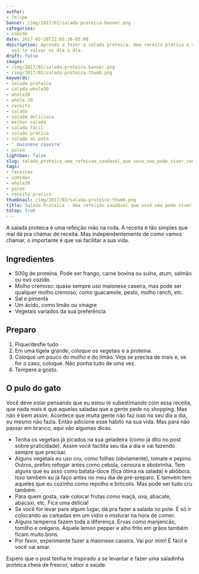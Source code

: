 ```yaml
---
author:
- felipe
banner: /img/2017/02/salada-proteica-banner.png
categories:
- comida
date: 2017-02-28T22:05:16-03:00
description: Aprenda a fazer a salada proteica. Uma receita prática e saudável que
  vai te salvar no dia a dia.
draft: false
images:
- /img/2017/02/salada-proteica-banner.png
- /img/2017/02/salada-proteica-thumb.png
keywords:
- salada proteica
- salada whole30
- whole30
- whole 30
- receita
- salada
- salada deliciosa
- melhor salada
- salada fácil
- salada prática
- salada no pote
- ' maionese caseira'
- paleo
lightbox: false
slug: salada_proteica_uma_refeicao_saudavel_que_voce_nao_pode_viver_sem
tags:
- receitas
- comidas
- whole30
- paleo
- receita pratica
thumbnail: /img/2017/02/salada-proteica-thumb.png
title: Salada Proteica - Uma refeição saudável que você não pode viver sem
totop: true
---
```


A salada proteica é uma refeição mão na roda.
A receita é tão simples que mal dá pra chamar de receita. Mas independentemente de como vamos chamar, o importante é que vai facilitar a sua vida.

## Ingredientes
- 500g de proteína. Pode ser frango, carne bovina ou suína, atum, salmão ou ovo cozido.
- Molho cremoso: quase sempre uso maionese caseira, mas pode ser qualquer molho cremoso, como guacamole, pesto, molho ranch, etc.
- Sal e pimenta
- Um ácido, como limão ou vinagre
- Vegetais variados da sua preferência

## Preparo
1. Pique/desfie tudo
2. Em uma tigela grande, coloque os vegetais e a proteína.
3. Coloque um pouco do molho e do limão. Veja se precisa de mais e, se for o caso, coloque. Não ponha tudo de uma vez.
4. Tempere a gosto.

## O pulo do gato
Você deve estar pensando que eu estou te subestimando com essa receita, que nada mais é que aquelas saladas que a gente pede no shopping. Mas não é bem assim. Acontece que muita gente não faz isso no seu dia a dia, eu mesmo não fazia. Então adicione esse hábito na sua vida. Mas para não passar em branco, aqui vão algumas dicas.

- Tenha os vegetais já picados na sua geladeira (como já dito no post sobre praticidade). Assim você facilita seu dia a dia e vai fazendo sempre que precisar.
- Alguns vegetais eu uso cru, como folhas (obviamente), tomate e pepino. Outros, prefiro refogar antes como cebola, cenoura e abobrinha. Tem alguns que eu asso como batata-doce (fica ótima na salada) e abóbora. Isso também eu já faço antes no meu dia de pré-preparo. E tamvém tem aqueles que eu cozinho como repolho e brócolis. Mas pode ser tudo cru também.
- Para quem gosta, vale colocar frutas como maçã, uva, abacate, abacaxi, etc. Fica uma delícia!
- Se você for levar para algum lugar, dá pra fazer a salada no pote. É só ir colocando as camadas em um vidro e misturar na hora de comer.
- Alguns temperos fazem toda a diferença. Ervas como manjericão, tomilho e orégano. Aquele lemon pepper e alho frito em grãos também ficam muito bons.
- Por favor, experimente fazer a maionese caseira. Vai por mim! É fácil e você vai amar.

Espero que o post tenha te inspirado a se levantar e fazer uma saladinha proteica cheia de frescor, sabor e saúde.
